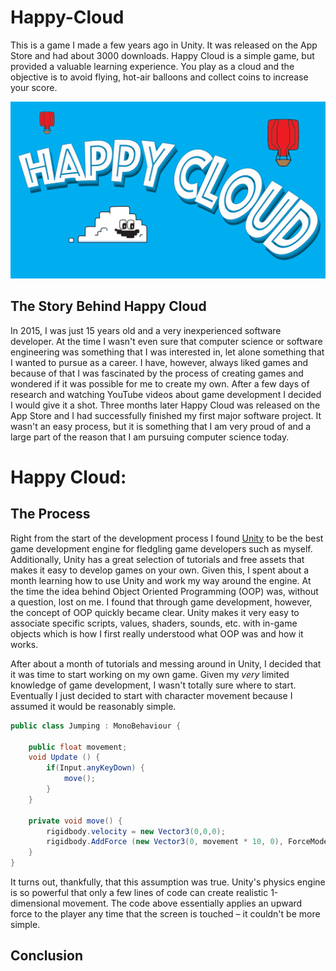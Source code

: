 # Happy-Cloud
This is a game I made a few years ago in Unity. It was released on the App Store and had about 3000 downloads. Happy Cloud is a simple game, but provided a valuable learning experience. You play as a cloud and the objective is to avoid flying, hot-air balloons and collect coins to increase your score.

![Happy Cloud](/images/launch_1334x750.png)

## The Story Behind Happy Cloud

In 2015, I was just 15 years old and a very inexperienced software developer. At the time I wasn't even sure that computer science or software engineering was something that I was interested in, let alone something that I wanted to pursue as a career. I have, however, always liked games and because of that I was fascinated by the process of creating games and wondered if it was possible for me to create my own. After a few days of research and watching YouTube videos about game development I decided I would give it a shot. Three months later Happy Cloud was released on the App Store and I had successfully finished my first major software project. It wasn't an easy process, but it is something that I am very proud of and a large part of the reason that I am pursuing computer science today.

# Happy Cloud:

## The Process

Right from the start of the development process I found [Unity](https://unity.com/) to be the best game development engine for fledgling game developers such as myself. Additionally, Unity has a great selection of tutorials and free assets that makes it easy to develop games on your own. Given this, I spent about a month learning how to use Unity and work my way around the engine. At the time the idea behind Object Oriented Programming (OOP) was, without a question, lost on me. I found that through game development, however, the concept of OOP quickly became clear. Unity makes it very easy to associate specific scripts, values, shaders, sounds, etc. with in-game objects which is how I first really understood what OOP was and how it works. 

After about a month of tutorials and messing around in Unity, I decided that it was time to start working on my own game. Given my *very* limited knowledge of game development, I wasn't totally sure where to start. Eventually I just decided to start with character movement because I assumed it would be reasonably simple.

```c#
public class Jumping : MonoBehaviour {

	public float movement;
	void Update () {
		if(Input.anyKeyDown) {
			move();
		}
	}

	private void move() {
		rigidbody.velocity = new Vector3(0,0,0);
		rigidbody.AddForce (new Vector3(0, movement * 10, 0), ForceMode.Force);
	} 
}
```
It turns out, thankfully, that this assumption was true. Unity's physics engine is so powerful that only a few lines of code can create realistic 1-dimensional movement. The code above essentially applies an upward force to the player any time that the screen is touched – it couldn't be more simple. 

## Conclusion
